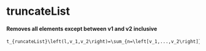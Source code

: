 # truncateList
#### Removes all elements except between v1 and v2 inclusive
    t_{runcateList}\left(l,v_1,v_2\right)=\sum_{n=\left[v_1,...,v_2\right]}^{\left[v_1,...,v_2\right]}l\left[n\right]

